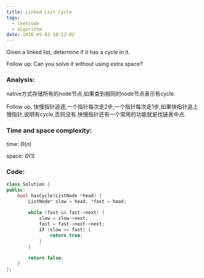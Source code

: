 ```yaml
---
title: Linked List Cycle
tags:
  - leetcode
  - algorithm
date: 2016-05-03 10:22:02
---
```

>
Given a linked list, determine if it has a cycle in it.

Follow up:
Can you solve it without using extra space?
>

### Analysis:
native方式存储所有的node节点,如果查到相同的node节点表示有cycle.

Follow up, 快慢指针追逐,一个指针每次走2步,一个指针每次走1步,如果快指针追上慢指针,说明有cycle,否则没有.快慢指针还有一个常用的功能就是找链表中点.
### Time and space complexity:
time: $\Theta (n)$

space: $\Theta (1)$
### Code:
```cpp
class Solution {
public:
    bool hasCycle(ListNode *head) {
        ListNode* slow = head, *fast = head;
        
        while (fast && fast->next) {
            slow = slow->next;
            fast = fast->next->next;
            if (slow == fast) {
                return true;
            }
        }
        
        return false;
    }
};
```
